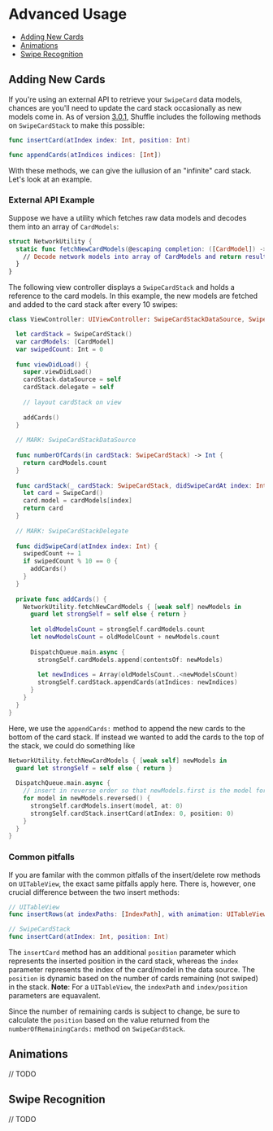 # Advanced Usage

* [Adding New Cards](#adding-new-cards)
* [Animations](#animations)
* [Swipe Recognition](#swipe-recognition)

## Adding New Cards

If you're using an external API to retrieve your `SwipeCard` data models, chances are you'll need to update the card stack occasionally as new models come in. As of version [3.0.1](https://github.com/mac-gallagher/Shuffle/releases/tag/v0.3.1), Shuffle includes the following methods on `SwipeCardStack` to make this possible:

```swift
func insertCard(atIndex index: Int, position: Int)
```
```swift
func appendCards(atIndices indices: [Int])
```

With these methods, we can give the iullusion of an "infinite" card stack. Let's look at an example.

### External API Example
Suppose we have a utility which fetches raw data models and decodes them into an array of `CardModels`:

```swift
struct NetworkUtility {
  static func fetchNewCardModels(@escaping completion: ([CardModel]) -> ()) {
    // Decode network models into array of CardModels and return result in completion block
  }
}
```

The following view controller displays a `SwipeCardStack` and holds a reference to the card models. In this example, the new models are fetched and added to the card stack after every 10 swipes:

```swift
class ViewController: UIViewController: SwipeCardStackDataSource, SwipeCardStackDelegate {

  let cardStack = SwipeCardStack()
  var cardModels: [CardModel]
  var swipedCount: Int = 0
	
  func viewDidLoad() {
    super.viewDidLoad()
    cardStack.dataSource = self
    cardStack.delegate = self
    
    // layout cardStack on view
    
    addCards()
  }
	
  // MARK: SwipeCardStackDataSource
	
  func numberOfCards(in cardStack: SwipeCardStack) -> Int {
    return cardModels.count
  }
	
  func cardStack(_ cardStack: SwipeCardStack, didSwipeCardAt index: Int, with direction: SwipeDirection) {
    let card = SwipeCard()
    card.model = cardModels[index]
    return card
  }
	
  // MARK: SwipeCardStackDelegate
	
  func didSwipeCard(atIndex index: Int) {
    swipedCount += 1
    if swipedCount % 10 == 0 {
      addCards()
    }
  }
	
  private func addCards() {
    NetworkUtility.fetchNewCardModels { [weak self] newModels in
      guard let strongSelf = self else { return }
        
      let oldModelsCount = strongSelf.cardModels.count
      let newModelsCount = oldModelCount + newModels.count
        
      DispatchQueue.main.async {
        strongSelf.cardModels.append(contentsOf: newModels)
          
        let newIndices = Array(oldModelsCount..<newModelsCount)
        strongSelf.cardStack.appendCards(atIndices: newIndices)
      }
    }
  }
}
```

Here, we use the `appendCards:` method to append the new cards to the bottom of the card stack. If instead we wanted to add the cards to the top of the stack, we could do something like

```swift
NetworkUtility.fetchNewCardModels { [weak self] newModels in
  guard let strongSelf = self else { return }
	
  DispatchQueue.main.async {
    // insert in reverse order so that newModels.first is the model for the topmost card
    for model in newModels.reversed() {
      strongSelf.cardModels.insert(model, at: 0)
      strongSelf.cardStack.insertCard(atIndex: 0, position: 0)
    }
  }
}
```

### Common pitfalls
If you are familar with the common pitfalls of the insert/delete row methods on `UITableView`, the exact same pitfalls apply here. There is, however, one crucial difference between the two insert methods:

```swift
// UITableView
func insertRows(at indexPaths: [IndexPath], with animation: UITableView.RowAnimation)
```

```swift
// SwipeCardStack
func insertCard(atIndex: Int, position: Int)
```

The `insertCard` method has an additional `position` parameter which represents the inserted position in the card stack, whereas the `index` parameter represents the index of the card/model in the data source. The `position` is dynamic based on the number of cards remaining (not swiped) in the stack. **Note**: For a `UITableView`, the `indexPath` and `index/position` parameters are equavalent.

Since the number of remaining cards is subject to change, be sure to calculate the `position` based on the value returned from the `numberOfRemainingCards:` method on `SwipeCardStack`.

## Animations
// TODO

## Swipe Recognition
// TODO